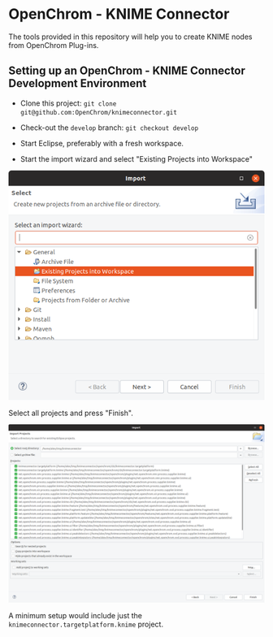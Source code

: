 # OpenChrom - KNIME Connector

The tools provided in this repository will help you to create KNIME nodes from OpenChrom Plug-ins. 

## Setting up an OpenChrom - KNIME Connector Development Environment

+ Clone this project: `git clone git@github.com:OpenChrom/knimeconnector.git`

+ Check-out the `develop` branch:  `git checkout develop`

+ Start Eclipse, preferably with a fresh workspace.

+ Start the import wizard and select "Existing Projects into Workspace"

![alt text](images/import-1.png  "alt text")

Select all projects and press "Finish".

![alt text](images/import-2.png  "alt text")

A minimum setup would include just the `knimeconnector.targetplatform.knime` project.





